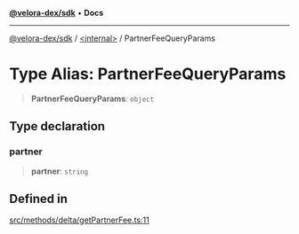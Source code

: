 [**@velora-dex/sdk**](../../README.md) • **Docs**

***

[@velora-dex/sdk](../../globals.md) / [\<internal\>](../README.md) / PartnerFeeQueryParams

# Type Alias: PartnerFeeQueryParams

> **PartnerFeeQueryParams**: `object`

## Type declaration

### partner

> **partner**: `string`

## Defined in

[src/methods/delta/getPartnerFee.ts:11](https://github.com/VeloraDEX/paraswap-sdk/blob/feat/velora/src/methods/delta/getPartnerFee.ts#L11)
